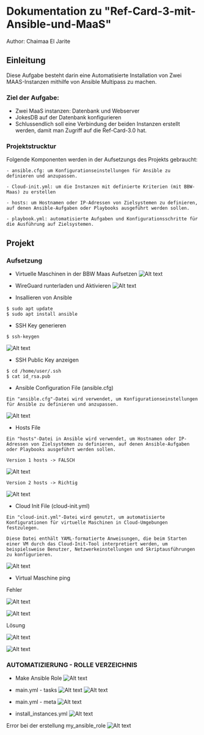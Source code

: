 # Dokumentation zu "Ref-Card-3-mit-Ansible-und-MaaS"

Author: Chaimaa El Jarite

## Einleitung
Diese Aufgabe besteht darin eine Automatisierte Installation von Zwei MAAS-Instanzen mithilfe von Ansible Multipass zu machen.

### Ziel der Aufgabe:
  -  Zwei MaaS instanzen: Datenbank und Webserver
  -  JokesDB auf der Datenbank konfigurieren
  -  Schlussendlich soll eine Verbindung der beiden Instanzen erstellt werden, damit man Zugriff auf die Ref-Card-3.0 hat.

### Projektstrucktur
Folgende Komponenten werden in der Aufsetzungs des Projekts gebraucht:
```
- ansible.cfg: um Konfigurationseinstellungen für Ansible zu definieren und anzupassen.

- Cloud-init.yml: um die Instanzen mit definierte Kriterien (mit BBW-Maas) zu erstellen

- hosts: um Hostnamen oder IP-Adressen von Zielsystemen zu definieren, auf denen Ansible-Aufgaben oder Playbooks ausgeführt werden sollen.

- playbook.yml: automatisierte Aufgaben und Konfigurationsschritte für die Ausführung auf Zielsystemen.
```

## Projekt

### Aufsetzung
- Virtuelle Maschinen in der BBW Maas Aufsetzen 
![Alt text](image-1.png)

- WireGuard runterladen und Aktivieren
![Alt text](image-2.png)

- Insallieren von Ansible
```
$ sudo apt update
$ sudo apt install ansible
```

- SSH Key generieren
```
$ ssh-keygen
```
![Alt text](image.png)

- SSH Public Key anzeigen
```
$ cd /home/user/.ssh
$ cat id_rsa.pub
```

- Ansible Configuration File (ansible.cfg)
```
Ein "ansible.cfg"-Datei wird verwendet, um Konfigurationseinstellungen für Ansible zu definieren und anzupassen.
```
![Alt text](image-3.png)

- Hosts File
```
Ein "hosts"-Datei in Ansible wird verwendet, um Hostnamen oder IP-Adressen von Zielsystemen zu definieren, auf denen Ansible-Aufgaben oder Playbooks ausgeführt werden sollen.
```

```
Version 1 hosts -> FALSCH
```
![Alt text](image-4.png)
```
Version 2 hosts -> Richtig
```
![Alt text](image-5.png)



- Cloud Init File (cloud-init.yml)
```
Ein "cloud-init.yml"-Datei wird genutzt, um automatisierte Konfigurationen für virtuelle Maschinen in Cloud-Umgebungen festzulegen. 

Diese Datei enthält YAML-formatierte Anweisungen, die beim Starten einer VM durch das Cloud-Init-Tool interpretiert werden, um beispielsweise Benutzer, Netzwerkeinstellungen und Skriptausführungen zu konfigurieren.
```

![Alt text](image-6.png)

- Virtual Maschine ping

Fehler

![Alt text](image-7.png)

![Alt text](image-8.png)

Lösung

![Alt text](image-9.png)

![Alt text](image-10.png)



### AUTOMATIZIERUNG - ROLLE VERZEICHNIS

- Make Ansible Role
![Alt text](image-11.png)

- main.yml - tasks
![Alt text](image-12.png)
![Alt text](image-13.png)

- main.yml - meta
![Alt text](image-14.png)

- install_instances.yml
![Alt text](image-15.png)

Error bei der erstellung my_ansible_role
![Alt text](image-16.png)